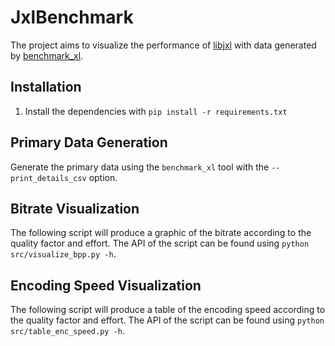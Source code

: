 # JxlBenchmark

The project aims to visualize the performance of [libjxl](https://github.com/libjxl/libjxl) with data generated by [benchmark_xl](https://github.com/libjxl/libjxl/blob/main/doc/benchmarking.md).

## Installation

1. Install the dependencies with `pip install -r requirements.txt`

## Primary Data Generation

Generate the primary data using the `benchmark_xl` tool with the `--print_details_csv` option.

## Bitrate Visualization

The following script will produce a graphic of the bitrate according to the quality factor and effort. The API of the script can be found using `python src/visualize_bpp.py -h`.

## Encoding Speed Visualization

The following script will produce a table of the encoding speed according to the quality factor and effort. The API of the script can be found using `python src/table_enc_speed.py -h`.
